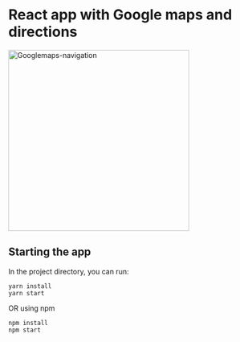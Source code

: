 # React app with Google maps and directions

</bc>
 <img src="./Googlemaps-navigation.gif" alt="Googlemaps-navigation" height="360">

## Starting the app

In the project directory, you can run:

```
yarn install
yarn start
```

OR using npm

```
npm install
npm start
```
